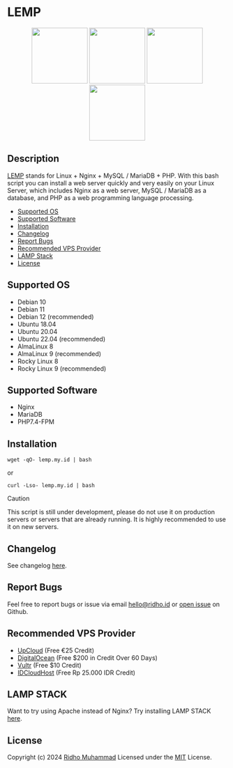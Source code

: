 # LEMP
<p align=center>
  <a href="https://www.linux.org/"><img src="https://github.com/linux-doc.png" width="128"></a>
  <a href="https://github.com/nginx"><img src="https://github.com/nginx.png" width="128"></a>
  <a href="https://github.com/mariadb"><img src="https://github.com/mariadb.png" width="128"></a>
  <a href="https://github.com/php"><img src="https://github.com/php.png" width="128"></a>
</p>

## Description

[LEMP](https://lemp.my.id/) stands for Linux + Nginx + MySQL / MariaDB + PHP. With this bash script you can install a web server quickly and very easily on your Linux Server, which includes Nginx as a web server, MySQL / MariaDB as a database, and PHP as a web programming language processing.

- [Supported OS](#Supported-OS)
- [Supported Software](#Supported-Software)
- [Installation](#Installation)
- [Changelog](#Changelog)
- [Report Bugs](#Report-Bugs)
- [Recommended VPS Provider](#Recommended-VPS-Provider)
- [LAMP Stack](#LAMP-STACK)
- [License](#License)

## Supported OS

- Debian 10
- Debian 11
- Debian 12 (recommended)
- Ubuntu 18.04
- Ubuntu 20.04
- Ubuntu 22.04 (recommended)
- AlmaLinux 8
- AlmaLinux 9 (recommended)
- Rocky Linux 8
- Rocky Linux 9 (recommended)

## Supported Software

- Nginx
- MariaDB
- PHP7.4-FPM

## Installation

`wget -qO- lemp.my.id | bash`

or 

`curl -Lso- lemp.my.id | bash`


> [!CAUTION]
> This script is still under development, please do not use it on production servers or servers that are already running. It is highly recommended to use it on new servers.

## Changelog

See changelog [here](https://github.com/rydhoms/LEMP/blob/master/CHANGELOG.md).

## Report Bugs

Feel free to report bugs or issue via email hello@ridho.id or [open issue](https://github.com/rydhoms/LEMP/issues) on Github.

## Recommended VPS Provider

- [UpCloud](https://upcloud.com/signup/?promo=E3D6VV) (Free €25 Credit)
- [DigitalOcean](https://m.do.co/c/f59ebd97f9b3) (Free $200 in Credit Over 60 Days)
- [Vultr](https://www.vultr.com/?ref=7427204) (Free $10 Credit)
- [IDCloudHost](https://console.idcloudhost.com/referral/tcgpwd) (Free Rp 25.000 IDR Credit)

## LAMP STACK

Want to try using Apache instead of Nginx? Try installing LAMP STACK [here](https://github.com/rydhoms/LAMP).

## License

Copyright (c) 2024 [Ridho Muhammad](https://www.ridho.id)
Licensed under the [MIT](LICENSE) License.
